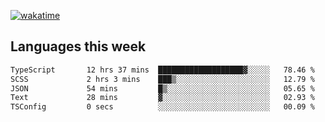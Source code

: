 [![wakatime](https://wakatime.com/badge/user/2d08dcba-b829-42d8-897d-6a005f58591f.svg)](https://wakatime.com/@2d08dcba-b829-42d8-897d-6a005f58591f)

## Languages this week

<!--START_SECTION:waka-->

```txt
TypeScript       12 hrs 37 mins  ███████████████████▓░░░░░   78.46 %
SCSS             2 hrs 3 mins    ███▒░░░░░░░░░░░░░░░░░░░░░   12.79 %
JSON             54 mins         █▒░░░░░░░░░░░░░░░░░░░░░░░   05.65 %
Text             28 mins         ▓░░░░░░░░░░░░░░░░░░░░░░░░   02.93 %
TSConfig         0 secs          ░░░░░░░░░░░░░░░░░░░░░░░░░   00.09 %
```

<!--END_SECTION:waka-->
